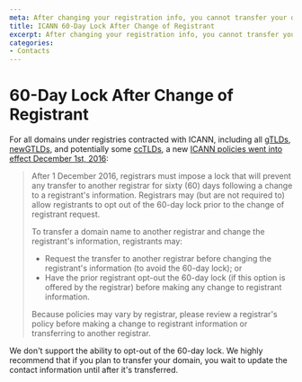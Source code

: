 ```yaml
---
meta: After changing your registration info, you cannot transfer your domain for 60 days.
title: ICANN 60-Day Lock After Change of Registrant
excerpt: After changing your registration info, you cannot transfer your domain for 60 days.
categories:
- Contacts
---
```


# 60-Day Lock After Change of Registrant

For all domains under registries contracted with ICANN, including all [gTLDs](/articles/what-is-tld/), [newGTLDs](/articles/what-is-tld/), and potentially some [ccTLDs](/articles/what-is-tld/), a new [ICANN policies went into effect December 1st, 2016](https://www.icann.org/resources/pages/ownership-2013-05-03-en):

> After 1 December 2016, registrars must impose a lock that will prevent any transfer to another registrar for sixty (60) days following a change to a registrant's information. Registrars may (but are not required to) allow registrants to opt out of the 60-day lock prior to the change of registrant request.
>
> To transfer a domain name to another registrar and change the registrant's information, registrants may:
>
> - Request the transfer to another registrar before changing the registrant's information (to avoid the 60-day lock); or
> - Have the prior registrant opt-out the 60-day lock (if this option is offered by the registrar) before making any change to registrant information.
>
> Because policies may vary by registrar, please review a registrar's policy before making a change to registrant information or transferring to another registrar.

We don't support the ability to opt-out of the 60-day lock. We highly recommend that if you plan to transfer your domain, you wait to update the contact information until after it's transferred.
